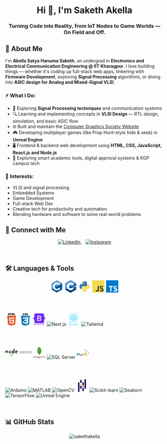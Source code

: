 <h1 align="center">Hi 👋, I'm Saketh Akella</h1>
<h3 align="center">Turning Code into Reality, from IoT Nodes to Game Worlds — On Field and Off.</h3>
<!-- About Me Section for GitHub README -->

<h2>👋 About Me</h2>
<p>
 I'm <strong>Akella Satya Hanuma Saketh</strong>, an undergrad in <strong>Electronics and Electrical Communication Engineering @ IIT Kharagpur</strong>. I love building things — whether it's coding up full-stack web apps, tinkering with <strong>Firmware Development</strong>, exploring <strong>Signal Processing</strong> algorithms, or diving into <strong>ASIC design for Analog and Mixed-Signal VLSI</strong>.
</p>

<h3>⚡ What I Do:</h3>
<ul>
  <li>📡 Exploring <strong>Signal Processing techniques</strong> and communication systems</li>
  <li>🔍 Learning and implementing concepts in <strong>VLSI Design</strong> — RTL design, simulation, and basic ASIC flow</li>
  <li>🌐 Built and maintain the <a href="http://cgsiitkgp.tech" target="_blank">Computer Graphics Society Website</a></li>
  <li>🎮 Developing multiplayer games (like Prop Hunt–style hide & seek) in <strong>Unreal Engine</strong></li>
  <li>🖥️ Frontend & backend web development using <strong>HTML, CSS, JavaScript, React.js and Node.js</strong></li>
  <li>📱 Exploring smart academic tools, digital approval systems & KGP campus tech</li>
</ul>

<h3>🧠 Interests:</h3>
<ul>
  <li>VLSI and signal processing</li>
  <li>Embedded Systems</li>
  <li>Game Development</li>
  <li>Full-stack Web Dev</li>
  <li>Creative tech for productivity and automation</li>
  <li>Blending hardware and software to solve real-world problems</li>
</ul>

<h2>🔗 Connect with Me</h2>
<p align="center">
  <a href="https://linkedin.com/in/saketh-akella" target="_blank">
    <img src="https://raw.githubusercontent.com/rahuldkjain/github-profile-readme-generator/master/src/images/icons/Social/linked-in-alt.svg" alt="LinkedIn" height="30" width="40" />
  </a>
  &nbsp;&nbsp;
  <a href="https://instagram.com/thesaketh07" target="_blank">
    <img src="https://raw.githubusercontent.com/rahuldkjain/github-profile-readme-generator/master/src/images/icons/Social/instagram.svg" alt="Instagram" height="30" width="40" />
  </a>
</p>

<br/>

<h2>🛠️ Languages & Tools</h2>
<p align="center">
  <!-- Programming -->
  <img src="https://raw.githubusercontent.com/devicons/devicon/master/icons/c/c-original.svg" alt="C" width="40" height="40"/>
  <img src="https://raw.githubusercontent.com/devicons/devicon/master/icons/cplusplus/cplusplus-original.svg" alt="C++" width="40" height="40"/>
  <img src="https://raw.githubusercontent.com/devicons/devicon/master/icons/python/python-original.svg" alt="Python" width="40" height="40"/>
  <img src="https://raw.githubusercontent.com/devicons/devicon/master/icons/javascript/javascript-original.svg" alt="JavaScript" width="40" height="40"/>
  <img src="https://raw.githubusercontent.com/devicons/devicon/master/icons/typescript/typescript-original.svg" alt="TypeScript" width="40" height="40"/>

  <br/><br/>

  <!-- Web -->
  <img src="https://raw.githubusercontent.com/devicons/devicon/master/icons/html5/html5-original-wordmark.svg" alt="HTML5" width="40" height="40"/>
  <img src="https://raw.githubusercontent.com/devicons/devicon/master/icons/css3/css3-original-wordmark.svg" alt="CSS3" width="40" height="40"/>
  <img src="https://raw.githubusercontent.com/devicons/devicon/master/icons/bootstrap/bootstrap-plain-wordmark.svg" alt="Bootstrap" width="40" height="40"/>
  <img src="https://cdn.worldvectorlogo.com/logos/nextjs-2.svg" alt="Next.js" width="40" height="40"/>
  <img src="https://raw.githubusercontent.com/devicons/devicon/master/icons/react/react-original-wordmark.svg" alt="React" width="40" height="40"/>
  <img src="https://www.vectorlogo.zone/logos/tailwindcss/tailwindcss-icon.svg" alt="Tailwind" width="40" height="40"/>

  <br/><br/>

  <!-- Backend -->
  <img src="https://raw.githubusercontent.com/devicons/devicon/master/icons/nodejs/nodejs-original-wordmark.svg" alt="Node.js" width="40" height="40"/>
  <img src="https://raw.githubusercontent.com/devicons/devicon/master/icons/express/express-original-wordmark.svg" alt="Express.js" width="40" height="40"/>

  <!-- DB -->
  <img src="https://raw.githubusercontent.com/devicons/devicon/master/icons/mongodb/mongodb-original-wordmark.svg" alt="MongoDB" width="40" height="40"/>
  <img src="https://www.svgrepo.com/show/303229/microsoft-sql-server-logo.svg" alt="SQL Server" width="40" height="40"/>
  <img src="https://raw.githubusercontent.com/devicons/devicon/master/icons/mysql/mysql-original-wordmark.svg" alt="MySQL" width="40" height="40"/>

  <br/><br/>

  <!-- Tools -->
  <img src="https://cdn.worldvectorlogo.com/logos/arduino-1.svg" alt="Arduino" width="40" height="40"/>
  <img src="https://upload.wikimedia.org/wikipedia/commons/2/21/Matlab_Logo.png" alt="MATLAB" width="40" height="40"/>
  <img src="https://www.vectorlogo.zone/logos/opencv/opencv-icon.svg" alt="OpenCV" width="40" height="40"/>
  <img src="https://raw.githubusercontent.com/devicons/devicon/2ae2a900d2f041da66e950e4d48052658d850630/icons/pandas/pandas-original.svg" alt="Pandas" width="40" height="40"/>
  <img src="https://upload.wikimedia.org/wikipedia/commons/0/05/Scikit_learn_logo_small.svg" alt="Scikit-learn" width="40" height="40"/>
  <img src="https://seaborn.pydata.org/_images/logo-mark-lightbg.svg" alt="Seaborn" width="40" height="40"/>
  <img src="https://www.vectorlogo.zone/logos/tensorflow/tensorflow-icon.svg" alt="TensorFlow" width="40" height="40"/>
  <img src="https://raw.githubusercontent.com/kenangundogan/fontisto/036b7eca71aab1bef8e6a0518f7329f13ed62f6b/icons/svg/brand/unreal-engine.svg" alt="Unreal Engine" width="40" height="40"/>
</p>

<br/>

<h2>📊 GitHub Stats</h2>
<p align="center">
  <img src="https://github-readme-stats.vercel.app/api/top-langs?username=sakethakella&show_icons=true&locale=en&layout=compact" alt="sakethakella" />
</p>

